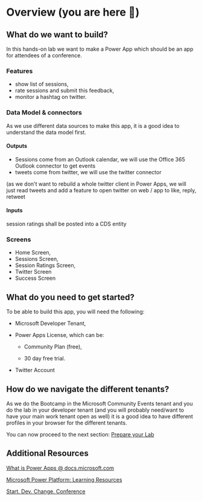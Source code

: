 # Overview (you are here 📍)

## What do we want to build? 

In this hands-on lab we want to make a Power App which should be an app for attendees of a conference.

### Features

* show list of sessions,
* rate sessions and submit this feedback,
* monitor a hashtag on twitter.

### Data Model & connectors

As we use different data sources to make this app, it is a good idea to understand the data model first. 

#### Outputs

* Sessions come from an Outlook calendar, we will use the Office 365 Outlook connector to get events
* tweets come from twitter, we will use the twitter connector

(as we don't want to rebuild a whole twitter client in Power Apps, we will just read tweets and add a feature to open twitter on web / app to like, reply, retweet

#### Inputs

session ratings shall be posted into a CDS entity

### Screens

* Home Screen,
* Sessions Screen,
* Session Ratings Screen,
* Twitter Screen
* Success Screen

## What do you need to get started? 

To be able to build this app, you will need the following:

* Microsoft Developer Tenant,

* Power Apps License, which can be: 

    * Community Plan (free),
  
    * 30 day free trial. 

* Twitter Account

## How do we navigate the different tenants?

As we do the Bootcamp in the Microsoft Community Events tenant and you do the lab in your developer tenant (and you will probably need/want to have your main work tenant open as well) it is a good idea to have different profiles in your browser for the different tenants. 

You can now proceed to the next section: [Prepare your Lab]( https://github.com/LuiseFreese/M365BootCamp/blob/main/Preparations.md)


## Additional Resources

[What is Power Apps @ docs.microsoft.com](https://docs.microsoft.com/en-us/powerapps/powerapps-overview)

[Microsoft Power Platform: Learning Resources](https://powerapps.microsoft.com/en-us/blog/microsoft-powerapps-learning-resources/)

[Start. Dev. Change. Conference](https://www.youtube.com/watch?v=6UtrLpd79Aw)
